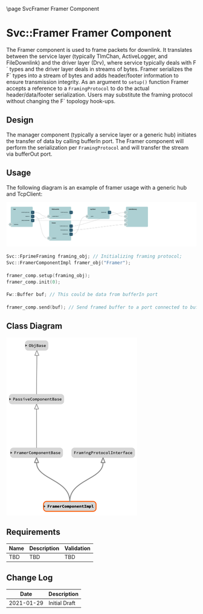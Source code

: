 \page SvcFramer Framer  Component
# Svc::Framer Framer Component

The Framer component is used to frame packets for downlink. It translates between the service layer (typically TlmChan, ActiveLogger, and FileDownlink) and the driver layer (Drv), where service typically deals with F´ types and the driver layer deals in streams of bytes. Framer serializes the F´ types into a stream of bytes and adds header/footer information to ensure transmission integrity. As an argument to `setup()` function Framer accepts a reference to a `FramingProtocol` to do the actual header/data/footer serialization. Users may substitute the framing protocol without changing the F´ topology hook-ups. 

## Design

The manager component (typically a service layer or a generic hub) initiates the transfer of data by calling bufferIn port. The Framer component will perform the serialization per `FramingProtocol` and will transfer the stream via bufferOut port.

## Usage
The following diagram is an example of framer usage with a generic hub and TcpClient:

![framer_example](./img/framer_example.png)

```c++
Svc::FprimeFraming framing_obj; // Initializing framing protocol;
Svc::FramerComponentImpl framer_obj("Framer");

framer_comp.setup(framing_obj);
framer_comp.init(0);

Fw::Buffer buf; // This could be data from bufferIn port

framer_comp.send(buf); // Send framed buffer to a port connected to bufferOut
```

## Class Diagram

![classdiagram](./img/class_diagram_framer.png)

## Requirements

| Name | Description | Validation |
|---|---|---|
| TBD | TBD | TBD |

## Change Log

| Date | Description |
|---|---|
| 2021-01-29 | Initial Draft |